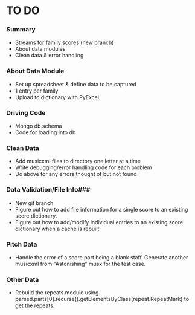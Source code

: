 # TO DO #


### Summary ###

* Streams for family scores (new branch)
* About data modules
* Clean data & error handling


### About Data Module ###

* Set up spreadsheet & define data to be captured
* 1 entry per family
* Upload to dictionary with PyExcel

### Driving Code ###

* Mongo db schema
* Code for loading into db

### Clean Data ###

* Add musicxml files to directory one letter at a time
* Write debugging/error handling code for each problem
* Do above for any errors thought of but not found

### Data Validation/File Info###

* New git branch
* Figure out how to add file information for a single score to an existing score dictionary.
* Figure out how to add/modify individual entries to an existing score dictionary when a cache is rebuilt

### Pitch Data ###

* Handle the error of a score part being a blank staff. Generate another musicxml from "Astonishing" musx for the test case.

### Other Data ###

* Rebuild the repeats module using parsed.parts[0].recurse().getElementsByClass(repeat.RepeatMark) to get the repeats.




